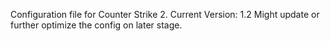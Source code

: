Configuration file for Counter Strike 2.
Current Version: 1.2
Might update or further optimize the config on later stage.
